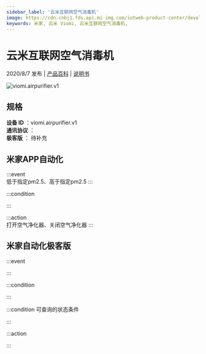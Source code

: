 ```yaml
---
sidebar_label: '云米互联网空气消毒机'
image: https://cdn.cnbj1.fds.api.mi-img.com/iotweb-product-center/developer_15901356246602fDzg6Qf.png?GalaxyAccessKeyId=AKVGLQWBOVIRQ3XLEW&Expires=9223372036854775807&Signature=444bgUVihTeRZ2d0C4lB05gqz+Q=
keywords: 米家, 云米 Viomi, 云米互联网空气消毒机, 
---
```

# 云米互联网空气消毒机

2020/8/7 发布 | [产品百科](https://home.mi.com/webapp/content/baike/product/index.html?model=viomi.airpurifier.v1/) | [说明书](https://home.mi.com/views/introduction.html?model=viomi.airpurifier.v1&region=cn)

![viomi.airpurifier.v1](https://cdn.cnbj1.fds.api.mi-img.com/iotweb-product-center/developer_15901356246602fDzg6Qf.png?GalaxyAccessKeyId=AKVGLQWBOVIRQ3XLEW&Expires=9223372036854775807&Signature=444bgUVihTeRZ2d0C4lB05gqz+Q=)

## 规格  
> 
**设备 ID** ：viomi.airpurifier.v1  
**通讯协议** ：  
**极客版**  ： 待补充 


## 米家APP自动化  

:::event  
低于指定pm2.5、高于指定pm2.5
:::

:::condition  

:::

:::action   
打开空气净化器、关闭空气净化器
:::

## 米家自动化极客版  

:::event  

:::

:::condition  

:::

:::condition 可查询的状态条件  

:::

:::action  

:::

        
